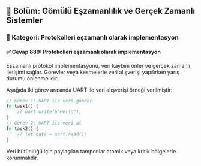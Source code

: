## 📘 Bölüm: Gömülü Eşzamanlılık ve Gerçek Zamanlı Sistemler  
### 🔹 Kategori: Protokolleri eşzamanlı olarak implementasyon  
#### ✅ Cevap 889: Protokolleri eşzamanlı olarak implementasyon

Eşzamanlı protokol implementasyonu, veri kaybını önler ve gerçek zamanlı iletişimi sağlar. Görevler veya kesmelerle veri alışverişi yapılırken yarış durumu önlenmelidir.

Aşağıda iki görev arasında UART ile veri alışverişi örneği verilmiştir:

```rust
// Görev 1: UART ile veri gönder
fn task1() {
    // uart.write(b"Hello");
}
// Görev 2: UART ile veri al
fn task2() {
    // let data = uart.read();
}
```

Veri bütünlüğü için paylaşılan tamponlar atomik veya kritik bölgelerle korunmalıdır.
